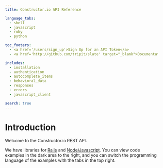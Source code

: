 ```yaml
---
title: Constructor.io API Reference

language_tabs:
  - shell
  - javascript
  - ruby
  - python

toc_footers:
  - <a href='/users/sign_up'>Sign Up for an API Token</a>
  - <a href='http://github.com/tripit/slate' target="_blank">Documentation Powered by Slate</a>

includes:
  - installation
  - authentication
  - autocomplete_items
  - behavioral_data
  - responses
  - errors
  - javascript_client

search: true
---
```


# Introduction

Welcome to the Constructor.io REST API.

We have libraries for [Rails](https://github.com/Constructor-io/constructorio-ruby) and [Node/Javascript](https://github.com/Constructor-io/constructorio-javascript).  You can view code examples in the dark area to the right, and you can switch the programming language of the examples with the tabs in the top right.

